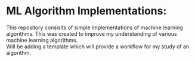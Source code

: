 # ML Algorithm Implementations:
This repository consisits of simple implementations of machine learning algorithms.
This was created to improve my understanding of various machine learning algorithms.  
Will be adding a template which will provide a workflow for my study of an algorithm.
